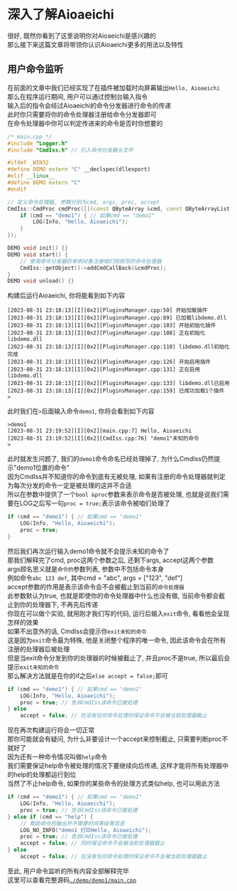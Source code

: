 # 深入了解Aioaeichi
很好, 既然你看到了这里说明你对Aioaeichi是感兴趣的  
那么接下来这篇文章将带领你认识Aioaeichi更多的用法以及特性

## 用户命令监听
在前面的文章中我们已经实现了在插件被加载时向屏幕输出`Hello, Aioaeichi`  
那么在程序运行期间, 用户可以通过控制台输入指令  
输入后的指令会经过Aioaeichi的命令分发器进行命令的传递  
此时你只需要将你的命令处理器注册给命令分发器即可  
在命令处理器中你可以判定传进来的命令是否时你想要的
```C++
/* main.cpp */
#include "Logger.h"
#include "CmdIss.h" // 引入命令分发器头文件

#ifdef _WIN32
#define DEMO extern "C" __declspec(dllexport)
#elif __linux__
#define DEMO extern "C"
#endif

// 定义命令处理器, 参数分别为cmd, args, proc, accept
CmdIss::CmdProc cmdProc([](const QByteArray &cmd, const QByteArrayList &args, bool &proc, bool &accept) {
    if (cmd == "demo1") { // 如果cmd == "demo1"
        LOG(Info, "Hello, Aioaeichi");
    }
});

DEMO void init() {}
DEMO void start() {
    // 使用命令分发器的单例对象注册咱们刚刚写的命令处理器
    CmdIss::getObject()->addCmdCallBack(&cmdProc);
}
DEMO void unload() {}
```
构建后运行Aioaeichi, 你将能看到如下内容
```
[2023-08-31 23:18:13][I][0x2][PluginsManager.cpp:50] 开始加载插件
[2023-08-31 23:18:13][I][0x2][PluginsManager.cpp:89] 已加载libdemo.dll
[2023-08-31 23:18:13][I][0x2][PluginsManager.cpp:103] 开始初始化插件
[2023-08-31 23:18:13][I][0x2][PluginsManager.cpp:108] 正在初始化libdemo.dll
[2023-08-31 23:18:13][I][0x2][PluginsManager.cpp:110] libdemo.dll初始化完成
[2023-08-31 23:18:13][I][0x2][PluginsManager.cpp:126] 开始启用插件
[2023-08-31 23:18:13][I][0x2][PluginsManager.cpp:131] 正在启用libdemo.dll
[2023-08-31 23:18:13][I][0x2][PluginsManager.cpp:133] libdemo.dll已启用
[2023-08-31 23:18:13][I][0x2][PluginsManager.cpp:159] 已成功加载1个插件
>
```
此时我们在`>`后面输入命令`demo1`, 你将会看到如下内容
```
>demo1
[2023-08-31 23:19:52][I][0x2][main.cpp:7] Hello, Aioaeichi
[2023-08-31 23:19:52][I][0x2][CmdIss.cpp:76] "demo1"未知的命令
>
```
此时就发生问题了, 我们的`demo1`命令命名已经处理掉了, 为什么CmdIss仍然提示"demo1位置的命令"  
因为CmdIss并不知道你的命令到底有无被处理, 如果有注册的命令处理器就判定为每次分发的命令一定是被处理的这并不合适  
所以在参数中提供了一个`bool &proc`参数来表示命令是否被处理, 也就是说我们需要在LOG之后写一句`proc = true;`表示该命令被咱们处理了
```C++
if (cmd == "demo1") { // 如果cmd == "demo1"
    LOG(Info, "Hello, Aioaeichi");
    proc = true;
}
```
然后我们再次运行输入demo1命令就不会提示未知的命令了  
那我们解释完了cmd, proc这两个参数之后, 还剩下args, accept这两个参数  
args顾名思义就是`命令的`参数列表, 参数中不包括命令本身  
例如命令`abc 123 def`, 其中cmd = "abc", args = ["123", "def"]  
accept参数的作用是表示该命令会不会被截止到当前的`命令处理器`  
此参数默认为true, 也就是即使你的命令处理器中什么也没有做, 当前命令都会截止到你的处理器下, 不再先后传递  
你现在可以做个实验, 就用刚才我们写的代码, 运行后输入`exit`命令, 看看他会呈现怎样的效果  
如果不出意外的话, CmdIss会提示你`exit未知的命令`  
这是因为`exit`命令最为特殊, 他是关闭整个程序的唯一命令, 因此该命令会在所有注册的处理器后被处理  
但是当exit命令分发到你的处理器的时候被截止了, 并且proc不是true, 所以最后会提示`exit未知的命令`  
那么解决方法就是在你的if之后`else accept = false;`即可
```C++
if (cmd == "demo1") { // 如果cmd == "demo1"
    LOG(Info, "Hello, Aioaeichi");
    proc = true; // 告诉CmdIss该命令已被处理
} else
    accept = false; // 在没有任何命令处理时保证命令不会被当前处理器截止
```
现在再次构建运行将会一切正常  
那你可能就会有疑问, 为什么非要设计一个accept来控制截止, 只需要判断proc不就好了  
因为还有一种命令情况叫做`help`命令  
我们需要保证help命令被处理的情况下要继续向后传递, 这样才能将所有处理器中的help的处理都运行到位  
当然了不止help命令, 如果你的某些命令的处理方式类似help, 也可以用此方法
```C++
if (cmd == "demo1") { // 如果cmd == "demo1"
    LOG(Info, "Hello, Aioaeichi");
    proc = true; // 告诉CmdIss该命令已被处理
} else if (cmd == "help") {
    // 帮助命令的输出并不需要时间等级等信息
    LOG_NO_INFO("demo1 打印Hello, Aioaeichi");
    proc = true; // 告诉CmdIss该命令已被处理
    accept = false; // 同时保证命令不会被当前处理器截止
} else
    accept = false; // 在没有任何命令处理时保证命令不会被当前处理器截止
```
至此, 用户命令监听的所有内容全部解释完毕  
这里可以查看完整源码[`./demo/demo1/main.cpp`](./demo/demo1/main.cpp)
